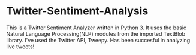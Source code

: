 # Twitter-Sentiment-Analysis
This is a Twitter Sentiment Analyzer written in Python 3.
It uses the basic Natural Language Processing(NLP) modules from the imported TextBlob library.
I've used the Twitter API, Tweepy.
Has been succesful in analyzing live tweets!

